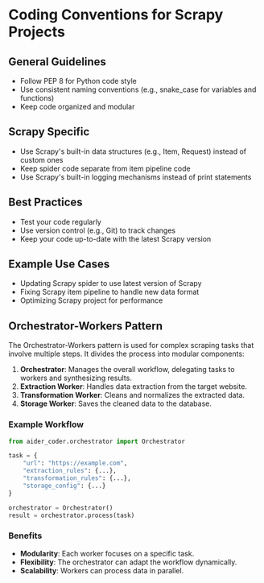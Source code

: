 # Coding Conventions for Scrapy Projects

## General Guidelines

* Follow PEP 8 for Python code style
* Use consistent naming conventions (e.g., snake_case for variables and functions)
* Keep code organized and modular

## Scrapy Specific

* Use Scrapy's built-in data structures (e.g., Item, Request) instead of custom ones
* Keep spider code separate from item pipeline code
* Use Scrapy's built-in logging mechanisms instead of print statements

## Best Practices

* Test your code regularly
* Use version control (e.g., Git) to track changes
* Keep your code up-to-date with the latest Scrapy version

## Example Use Cases

* Updating Scrapy spider to use latest version of Scrapy
* Fixing Scrapy item pipeline to handle new data format
* Optimizing Scrapy project for performance

## Orchestrator-Workers Pattern

The Orchestrator-Workers pattern is used for complex scraping tasks that involve multiple steps. It divides the process into modular components:

1. **Orchestrator**: Manages the overall workflow, delegating tasks to workers and synthesizing results.
2. **Extraction Worker**: Handles data extraction from the target website.
3. **Transformation Worker**: Cleans and normalizes the extracted data.
4. **Storage Worker**: Saves the cleaned data to the database.

### Example Workflow
```python
from aider_coder.orchestrator import Orchestrator

task = {
    "url": "https://example.com",
    "extraction_rules": {...},
    "transformation_rules": {...},
    "storage_config": {...}
}

orchestrator = Orchestrator()
result = orchestrator.process(task)
```

### Benefits
- **Modularity**: Each worker focuses on a specific task.
- **Flexibility**: The orchestrator can adapt the workflow dynamically.
- **Scalability**: Workers can process data in parallel.
